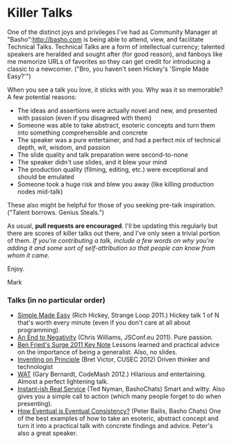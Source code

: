 # Killer Talks 

One of the distinct joys and privileges I've had as Community Manager at "Basho":http://basho.com is being able to attend, view, and facilitate Technical Talks. Technical Talks are a form of intellectual currency; talented speakers are heralded and sought after (for good reason), and fanboys like me memorize URLs of favorites so they can get credit for introducing a classic to a newcomer. ("Bro, you haven't seen Hickey's 'Simple Made Easy?'")

When you see a talk you love, it sticks with you. Why was it so memorable? A few potential reasons:

* The ideas and assertions were actually novel and new, and presented with passion (even if you disagreed with them)
* Someone was able to take abstract, esoteric concepts and turn them into something comprehensible and concrete
* The speaker was a pure entertainer, and had a perfect mix of technical depth, wit, wisdom, and passion
* The slide quality and talk preparation were second-to-none
* The speaker didn't use slides, and it blew your mind
* The production quality (filming, editing, etc.) were exceptional and should be emulated
* Someone took a huge risk and blew you away (like killing production nodes mid-talk) 

These also might be helpful for those of you seeking pre-talk inspiration. ("Talent borrows. Genius Steals.")  
 
As usual, **pull requests are encouraged**. I'll be updating this regularly but there are scores of killer talks out there, and I've only seen a trivial portion of them. *If you're contributing a talk, include a few words on why you're adding it and some sort of self-attribution so that people can know from whom it came.*	

Enjoy. 

Mark 

### Talks (in no particular order)

* [Simple Made Easy](http://www.infoq.com/presentations/Simple-Made-Easy) (Rich Hickey, Strange Loop 2011.) Hickey talk 1 of N that's worth every minute (even if you don't care at all about programming).
* [An End to Negativity](http://jsconf.eu/2011/an_end_to_negativity.html) (Chris Williams, JSConf.eu 2011). Pure passion. 
* [Ben Fried's Surge 2011 Key Note](http://www.youtube.com/watch?v=gNhn-bNc96Y) Lessons learned and practical advice on the importance of being a generalist. Also, no slides. 
* [Inventing on Principle](https://vimeo.com/36579366) (Bret Victor, CUSEC 2012) Driven thinker and technologist 
* [WAT](https://www.destroyallsoftware.com/talks/wat) (Gary Bernardt, CodeMash 2012.) Hilarious and entertaining. Almost a perfect lightening talk. 
* [Instant-ish Real Service](https://vimeo.com/37930578) (Ted Nyman, BashoChats) Smart and witty. Also gives you a simple call to action (which many people forget to do when presenting).
* [How Eventual is Eventual Consistency?](https://vimeo.com/37758648) (Peter Bailis, Basho Chats) One of the best examples of how to take an esoteric, abstract concept and turn it into a practical talk with concrete findings and advice. Peter's also a great speaker.
